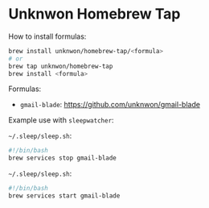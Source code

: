 # Unknwon Homebrew Tap

How to install formulas:

```zsh
brew install unknwon/homebrew-tap/<formula>
# or
brew tap unknwon/homebrew-tap
brew install <formula>
```

Formulas:
- `gmail-blade`: https://github.com/unknwon/gmail-blade

Example use with `sleepwatcher`:

`~/.sleep/sleep.sh`:

```bash
#!/bin/bash
brew services stop gmail-blade
```

`~/.sleep/sleep.sh`:

```bash
#!/bin/bash
brew services start gmail-blade
```
